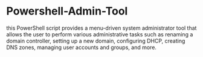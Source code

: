 # Powershell-Admin-Tool
this PowerShell script provides a menu-driven system administrator tool that allows the user to perform various administrative tasks such as renaming a domain controller, setting up a new domain, configuring DHCP, creating DNS zones, managing user accounts and groups, and more.
